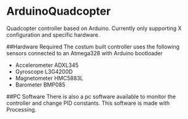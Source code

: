 # ArduinoQuadcopter
Quadcopter controller based on Arduino. Currently only supporting X configuration and specific hardware.

##Hardware Required
The costum built controller uses the following sensors connected to an Atmega328 with Arduino bootloader

- Accelerometer	ADXL345 
- Gyroscope	L3G4200D 
- Magnetometer	HMC5883L
- Barometer	BMP085

##PC Software
There is also a pc software available to monitor the controller and change PID constants. This software is made with Processing.